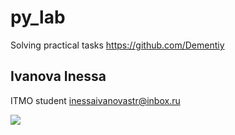 # py_lab
Solving practical tasks https://github.com/Dementiy
## Ivanova Inessa
ITMO student
inessaivanovastr@inbox.ru

![](https://i.pinimg.com/originals/d6/5b/ff/d65bffeb29d70322838bb5e1b3f4faf6.gif)
